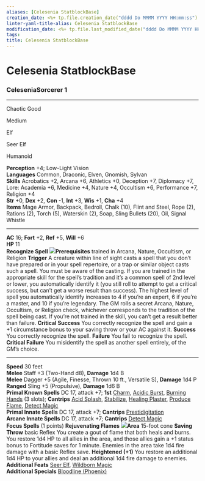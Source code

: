 ```yaml
---
aliases: [Celesenia StatblockBase]
creation_date: <%+ tp.file.creation_date("dddd Do MMMM YYYY HH:mm:ss") %>
linter-yaml-title-alias: Celesenia StatblockBase
modification_date: <%+ tp.file.last_modified_date("dddd Do MMMM YYYY HH:mm:ss") %>
tags: 
title: Celesenia StatblockBase
---
```

# Celesenia StatblockBase
### **CeleseniaSorcerer 1**

* * *

Chaotic Good

Medium

Elf

Seer Elf

Humanoid

**Perception** +4; Low-Light Vision  
**Languages** Common, Draconic, Elven, Gnomish, Sylvan  
**Skills** Acrobatics +2, Arcana +6, Athletics +0, Deception +7, Diplomacy +7, Lore: Academia +6, Medicine +4, Nature +4, Occultism +6, Performance +7, Religion +4  
**Str** +0, **Dex** +2, **Con** -1, **Int** +3, **Wis** +1, **Cha** +4  
**Items** Mage Armor, Backpack, Bedroll, Chalk (10), Flint and Steel, Rope (2), Rations (2), Torch (5), Waterskin (2), Soap, Sling Bullets (20), Oil, Signal Whistle

* * *

**AC** 16; **Fort** +2, **Ref** +5, **Will** +6  
**HP** 11  
**Recognize Spell** ![](img\action_reaction_black.png)**Prerequisites** trained in Arcana, Nature, Occultism, or Religion **Trigger** A creature within line of sight casts a spell that you don’t have prepared or in your spell repertoire, or a trap or similar object casts such a spell. You must be aware of the casting. If you are trained in the appropriate skill for the spell’s tradition and it’s a common spell of 2nd level or lower, you automatically identify it (you still roll to attempt to get a critical success, but can’t get a worse result than success). The highest level of spell you automatically identify increases to 4 if you’re an expert, 6 if you’re a master, and 10 if you’re legendary. The GM rolls a secret Arcana, Nature, Occultism, or Religion check, whichever corresponds to the tradition of the spell being cast. If you’re not trained in the skill, you can’t get a result better than failure. **Critical Success** You correctly recognize the spell and gain a +1 circumstance bonus to your saving throw or your AC against it. **Success** You correctly recognize the spell. **Failure** You fail to recognize the spell. **Critical Failure** You misidentify the spell as another spell entirely, of the GM’s choice.

* * *

**Speed** 30 feet  
**Melee** Staff +3 (Two-Hand d8), **Damage** 1d4 B  
**Melee** Dagger +5 (Agile, Finesse, Thrown 10 ft., Versatile S), **Damage** 1d4 P  
**Ranged** Sling +5 (Propulsive), **Damage** 1d6 B  
**Primal Known Spells** DC 17, attack +7; **1st** [Charm](https://2e.aonprd.com/Spells.aspx?ID=34), [Acidic Burst](https://pf2.d20pfsrd.com/spell/acidic-burst/), [Burning Hands](https://2e.aonprd.com/Spells.aspx?ID=30) (3 slots); **Cantrips** [Acid Splash](https://2e.aonprd.com/Spells.aspx?ID=3), [Stabilize](https://2e.aonprd.com/Spells.aspx?ID=307), [Healing Plaster](https://2e.aonprd.com/SpellLists.aspx?Tradition=0), [Produce Flame](https://2e.aonprd.com/Spells.aspx?ID=236), [Detect Magic](https://2e.aonprd.com/Spells.aspx?ID=66)  
**Primal Innate Spells** DC 17, attack +7; **Cantrips** [Prestidigitation](https://2e.aonprd.com/Spells.aspx?ID=229)  
**Arcane Innate Spells** DC 17, attack +7; **Cantrips** [Detect Magic](https://2e.aonprd.com/Spells.aspx?ID=66)  
**Focus Spells** (1 points) **Rejuvenating Flames** ![](img\action_double_black.png)**Area** 15-foot cone **Saving Throw** basic Reflex You create a gout of flame that both heals and burns. You restore 1d4 HP to all allies in the area, and those allies gain a +1 status bonus to Fortitude saves for 1 minute. Enemies in the area take 1d4 fire damage with a basic Reflex save. **Heightened (+1)** You restore an additional 1d4 HP to your allies and deal an additional 1d4 fire damage to enemies.  
**Additional Feats** [Seer Elf](http://2e.aonprd.com/Heritages.aspx?Ancestry=2), [Wildborn Magic](https://2e.aonprd.com/Feats.aspx?ID=978)  
**Additional Specials** [Bloodline (Phoenix)](https://2e.aonprd.com/Classes.aspx?ID=11)